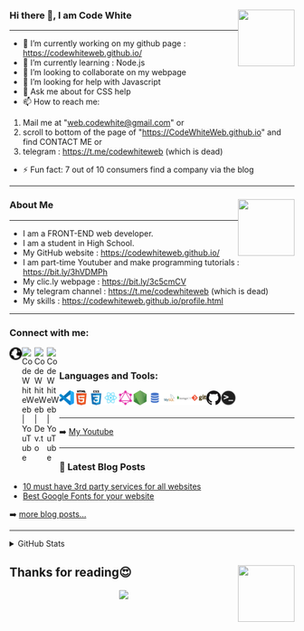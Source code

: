 ### Hi there 👋, I am Code White  <img align="right" width="100" height="100" src="https://user-images.githubusercontent.com/79645854/121132158-67d5c800-c84e-11eb-9198-83811a4d6c79.png">

---------------------------------------------------------------------------------------------------------------------------
- 🔭 I’m currently working on my github page : https://codewhiteweb.github.io/
- 🌱 I’m currently learning : Node.js
- 👯 I’m looking to collaborate on my webpage
- 🤔 I’m looking for help with Javascript
- 💬 Ask me about for CSS help
- 📫 How to reach me:  
 1. Mail me at "web.codewhite@gmail.com" or 
 2. scroll to bottom of the page of "https://CodeWhiteWeb.github.io" and find CONTACT ME or 
 3. telegram : https://t.me/codewhiteweb (which is dead)

- ⚡ Fun fact: 7 out of 10 consumers find a company via the blog
---------------------------------------------------------------------------------------------------------------------------
### About Me   <img align="right" width="100" height="100" src="https://user-images.githubusercontent.com/79645854/121132158-67d5c800-c84e-11eb-9198-83811a4d6c79.png">
---------------------------------------------------------------------------------------------------------------------------
- I am a FRONT-END web developer.
- I am a student in High School.
- My GitHub website : https://codewhiteweb.github.io/
- I am part-time Youtuber and make programming tutorials : https://bit.ly/3hVDMPh
- My clic.ly webpage : https://bit.ly/3c5cmCV
- My telegram channel : https://t.me/codewhiteweb (which is dead)
- My skills : https://codewhiteweb.github.io/profile.html
---------------------------------------------------------------------------------------------------------------------------

### Connect with me:

[<img align="left" alt="CodeWhiteWeb.com" width="22px" src="https://raw.githubusercontent.com/iconic/open-iconic/master/svg/globe.svg" />][website]
[<img align="left" alt="CodeWhiteWeb | YouTube" width="22px" src="https://cdn.jsdelivr.net/npm/simple-icons@v3/icons/youtube.svg" />][youtube]
[<img align="left" alt="CodeWhiteWeb | Dev.to" width="22px" src="https://d2fltix0v2e0sb.cloudfront.net/dev-black.png" />][Dev.to]
[<img align="left" alt="CodeWhiteWeb | YouTube" width="22px" src="https://cdn.jsdelivr.net/npm/simple-icons@v3/icons/gmail.svg" />][mail]
<br />

### Languages and Tools:

<img align="left" alt="Visual Studio Code" width="26px" src="https://raw.githubusercontent.com/github/explore/80688e429a7d4ef2fca1e82350fe8e3517d3494d/topics/visual-studio-code/visual-studio-code.png" />
<img align="left" alt="HTML5" width="26px" src="https://raw.githubusercontent.com/github/explore/80688e429a7d4ef2fca1e82350fe8e3517d3494d/topics/html/html.png" />
<img align="left" alt="CSS3" width="26px" src="https://raw.githubusercontent.com/github/explore/80688e429a7d4ef2fca1e82350fe8e3517d3494d/topics/css/css.png" />
<img align="left" alt="React" width="26px" src="https://raw.githubusercontent.com/github/explore/80688e429a7d4ef2fca1e82350fe8e3517d3494d/topics/react/react.png" />
<img align="left" alt="GraphQL" width="26px" src="https://raw.githubusercontent.com/github/explore/80688e429a7d4ef2fca1e82350fe8e3517d3494d/topics/graphql/graphql.png" />
<img align="left" alt="Node.js" width="26px" src="https://raw.githubusercontent.com/github/explore/80688e429a7d4ef2fca1e82350fe8e3517d3494d/topics/nodejs/nodejs.png" />
<img align="left" alt="SQL" width="26px" src="https://raw.githubusercontent.com/github/explore/80688e429a7d4ef2fca1e82350fe8e3517d3494d/topics/sql/sql.png" />
<img align="left" alt="MySQL" width="26px" src="https://raw.githubusercontent.com/github/explore/80688e429a7d4ef2fca1e82350fe8e3517d3494d/topics/mysql/mysql.png" />
<img align="left" alt="MongoDB" width="26px" src="https://raw.githubusercontent.com/github/explore/80688e429a7d4ef2fca1e82350fe8e3517d3494d/topics/mongodb/mongodb.png" />
<img align="left" alt="Git" width="26px" src="https://raw.githubusercontent.com/github/explore/80688e429a7d4ef2fca1e82350fe8e3517d3494d/topics/git/git.png" />
<img align="left" alt="GitHub" width="26px" src="https://raw.githubusercontent.com/github/explore/78df643247d429f6cc873026c0622819ad797942/topics/github/github.png" />
<img align="left" alt="Terminal" width="26px" src="https://raw.githubusercontent.com/github/explore/80688e429a7d4ef2fca1e82350fe8e3517d3494d/topics/terminal/terminal.png" />

<br />
<br />

---


➡️ [My Youtube](https://youtube.com/CodeWhiteWeb)

---

### 📕 Latest Blog Posts

<!-- BLOG-POST-LIST:START -->
- [10 must have 3rd party services for all websites](https://dev.to/codewhiteweb/10-must-have-3rd-party-services-for-all-websites-584m)
- [Best Google Fonts for your website](https://dev.to/codewhiteweb/best-google-fonts-for-your-website-3e5k)
<!-- BLOG-POST-LIST:END -->

➡️ [more blog posts...](https://dev.to/codewhiteweb)

---
<details>
  <summary>GitHub Stats</summary>

  <img align="left" alt="CodeWhiteWeb's GitHub Stats" src="https://github-readme-stats.vercel.app/api?username=CodeWhiteWeb&show_icons=true&theme=chartreuse-dark" />

</details>

[website]: https://codewhiteweb.github.io
[youtube]: https://youtube.com/CodeWhiteWeb
[dev.to]: https://dev.to/codewhiteweb
[mail]: mailto:web.codewhite@gmail.com

Thanks for reading😍   <img align="right" width="100" height="100" src="https://user-images.githubusercontent.com/79645854/121132158-67d5c800-c84e-11eb-9198-83811a4d6c79.png">
--------------------------------------------------------------------------------------------------------------------------- 
  <p align="center">
  <img src="https://user-images.githubusercontent.com/79645854/121132038-407efb00-c84e-11eb-8f76-a811a91cd71a.png" align="center">
  </p>
